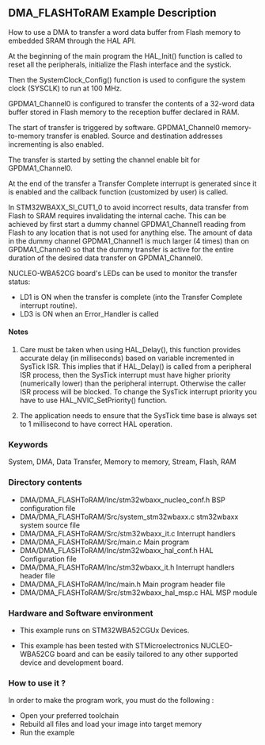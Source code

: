 ## <b>DMA_FLASHToRAM Example Description</b>

How to use a DMA to transfer a word data buffer from Flash memory to embedded
SRAM through the HAL API.

At the beginning of the main program the HAL_Init() function is called to reset
all the peripherals, initialize the Flash interface and the systick.

Then the SystemClock_Config() function is used to configure the system
clock (SYSCLK) to run at 100 MHz.

GPDMA1_Channel0 is configured to transfer the contents of a 32-word data
buffer stored in Flash memory to the reception buffer declared in RAM.

The start of transfer is triggered by software. GPDMA1_Channel0 memory-to-memory
transfer is enabled. Source and destination addresses incrementing is also enabled.

The transfer is started by setting the channel enable bit for GPDMA1_Channel0.

At the end of the transfer a Transfer Complete interrupt is generated since it
is enabled and the callback function (customized by user) is called.

In STM32WBAXX_SI_CUT1_0 to avoid incorrect results, data transfer from Flash to
SRAM requires invalidating the internal cache.  This can be achieved by first
start a dummy channel GPDMA1_Channel1 reading from Flash to any location that
is not used for anything else.
The amount of data in the dummy channel GPDMA1_Channel1 is much larger (4 times) than
on GPDMA1_Channel0 so that the dummy transfer is active for the entire duration
of the desired data transfer on GPDMA1_Channel0.

NUCLEO-WBA52CG board's LEDs can be used to monitor the transfer status:

 - LD1 is ON when the transfer is complete (into the Transfer Complete interrupt
   routine).
 - LD3 is ON when an Error_Handler is called

#### <b>Notes</b>

 1. Care must be taken when using HAL_Delay(), this function provides accurate delay (in milliseconds)
    based on variable incremented in SysTick ISR. This implies that if HAL_Delay() is called from
    a peripheral ISR process, then the SysTick interrupt must have higher priority (numerically lower)
    than the peripheral interrupt. Otherwise the caller ISR process will be blocked.
    To change the SysTick interrupt priority you have to use HAL_NVIC_SetPriority() function.

 2. The application needs to ensure that the SysTick time base is always set to 1 millisecond
    to have correct HAL operation.

### <b>Keywords</b>

System, DMA, Data Transfer, Memory to memory, Stream, Flash, RAM

### <b>Directory contents</b>

  - DMA/DMA_FLASHToRAM/Inc/stm32wbaxx_nucleo_conf.h  BSP configuration file
  - DMA/DMA_FLASHToRAM/Src/system_stm32wbaxx.c       stm32wbaxx system source file
  - DMA/DMA_FLASHToRAM/Src/stm32wbaxx_it.c           Interrupt handlers
  - DMA/DMA_FLASHToRAM/Src/main.c                    Main program
  - DMA/DMA_FLASHToRAM/Inc/stm32wbaxx_hal_conf.h     HAL Configuration file
  - DMA/DMA_FLASHToRAM/Inc/stm32wbaxx_it.h           Interrupt handlers header file
  - DMA/DMA_FLASHToRAM/Inc/main.h                    Main program header file
  - DMA/DMA_FLASHToRAM/Src/stm32wbaxx_hal_msp.c      HAL MSP module


### <b>Hardware and Software environment</b>

  - This example runs on STM32WBA52CGUx Devices.

  - This example has been tested with STMicroelectronics NUCLEO-WBA52CG
    board and can be easily tailored to any other supported device
    and development board.

### <b>How to use it ?</b>

In order to make the program work, you must do the following :

 - Open your preferred toolchain
 - Rebuild all files and load your image into target memory
 - Run the example
